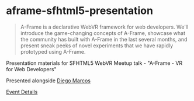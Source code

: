 # aframe-sfhtml5-presentation

> A-Frame is a declarative WebVR framework for web developers. We'll introduce
the game-changing concepts of A-Frame, showcase what the community has built
with A-Frame in the last several months, and present sneak peeks of novel
experiments that we have rapidly prototyped using A-Frame.

Presentation materials for SFHTML5 WebVR Meetup talk - "A-Frame - VR for Web Developers"

Presented alongside [Diego Marcos](https://twitter.com/dmarcos)

[Event Details](www.meetup.com/sfhtml5/events/230072340/)
